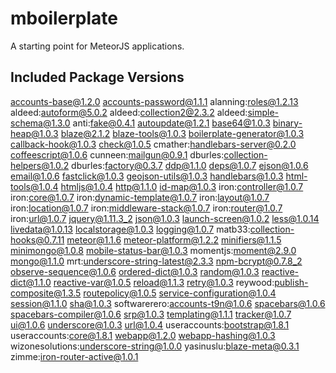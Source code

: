 # mboilerplate

A starting point for MeteorJS applications.

## Included Package Versions

accounts-base@1.2.0
accounts-password@1.1.1
alanning:roles@1.2.13
aldeed:autoform@5.0.2
aldeed:collection2@2.3.2
aldeed:simple-schema@1.3.0
anti:fake@0.4.1
autoupdate@1.2.1
base64@1.0.3
binary-heap@1.0.3
blaze@2.1.2
blaze-tools@1.0.3
boilerplate-generator@1.0.3
callback-hook@1.0.3
check@1.0.5
cmather:handlebars-server@0.2.0
coffeescript@1.0.6
cunneen:mailgun@0.9.1
dburles:collection-helpers@1.0.2
dburles:factory@0.3.7
ddp@1.1.0
deps@1.0.7
ejson@1.0.6
email@1.0.6
fastclick@1.0.3
geojson-utils@1.0.3
handlebars@1.0.3
html-tools@1.0.4
htmljs@1.0.4
http@1.1.0
id-map@1.0.3
iron:controller@1.0.7
iron:core@1.0.7
iron:dynamic-template@1.0.7
iron:layout@1.0.7
iron:location@1.0.7
iron:middleware-stack@1.0.7
iron:router@1.0.7
iron:url@1.0.7
jquery@1.11.3_2
json@1.0.3
launch-screen@1.0.2
less@1.0.14
livedata@1.0.13
localstorage@1.0.3
logging@1.0.7
matb33:collection-hooks@0.7.11
meteor@1.1.6
meteor-platform@1.2.2
minifiers@1.1.5
minimongo@1.0.8
mobile-status-bar@1.0.3
momentjs:moment@2.9.0
mongo@1.1.0
mrt:underscore-string-latest@2.3.3
npm-bcrypt@0.7.8_2
observe-sequence@1.0.6
ordered-dict@1.0.3
random@1.0.3
reactive-dict@1.1.0
reactive-var@1.0.5
reload@1.1.3
retry@1.0.3
reywood:publish-composite@1.3.5
routepolicy@1.0.5
service-configuration@1.0.4
session@1.1.0
sha@1.0.3
softwarerero:accounts-t9n@1.0.6
spacebars@1.0.6
spacebars-compiler@1.0.6
srp@1.0.3
templating@1.1.1
tracker@1.0.7
ui@1.0.6
underscore@1.0.3
url@1.0.4
useraccounts:bootstrap@1.8.1
useraccounts:core@1.8.1
webapp@1.2.0
webapp-hashing@1.0.3
wizonesolutions:underscore-string@1.0.0
yasinuslu:blaze-meta@0.3.1
zimme:iron-router-active@1.0.1
